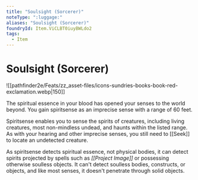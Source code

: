 ```yaml
---
title: "Soulsight (Sorcerer)"
noteType: ":luggage:"
aliases: "Soulsight (Sorcerer)"
foundryId: Item.ViCLBT0iuyBWLdo2
tags:
  - Item
---
```


# Soulsight (Sorcerer)
![[pathfinder2e/Feats/zz_asset-files/icons-sundries-books-book-red-exclamation.webp|150]]

The spiritual essence in your blood has opened your senses to the world beyond. You gain spiritsense as an imprecise sense with a range of 60 feet.

Spiritsense enables you to sense the spirits of creatures, including living creatures, most non-mindless undead, and haunts within the listed range. As with your hearing and other imprecise senses, you still need to [[Seek]] to locate an undetected creature.

As spiritsense detects spiritual essence, not physical bodies, it can detect spirits projected by spells such as _[[Project Image]]_ or possessing otherwise soulless objects. It can't detect soulless bodies, constructs, or objects, and like most senses, it doesn't penetrate through solid objects.
